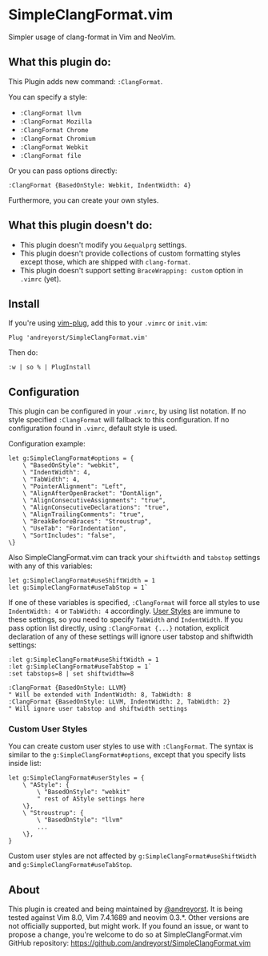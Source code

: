 # SimpleClangFormat.vim

Simpler usage of clang-format in Vim and NeoVim.

## What this plugin do:

This Plugin adds new command: `:ClangFormat`.

You can specify a style:

- `:ClangFormat llvm`
- `:ClangFormat Mozilla`
- `:ClangFormat Chrome`
- `:ClangFormat Chromium`
- `:ClangFormat Webkit`
- `:ClangFormat file`

Or you can pass options directly:
```vim
:ClangFormat {BasedOnStyle: Webkit, IndentWidth: 4}
```

Furthermore, you can create your own styles.

## What this plugin doesn't do:

- This plugin doesn't modify you `&equalprg` settings.
- This plugin doesn't provide
collections of custom formatting styles except those, which are shipped with `clang-format`.
- This plugin doesn't support setting `BraceWrapping: custom` option in `.vimrc` (yet).

## Install

If you're using [vim-plug](https://github.com/junegunn/vim-plug), add this to your `.vimrc` or `init.vim`:

```vim
Plug 'andreyorst/SimpleClangFormat.vim'
```

Then do:

```vim
:w | so % | PlugInstall
```

## Configuration

This plugin can be configured in your `.vimrc`, by using list notation. If no
style specified `:ClangFormat` will fallback to this configuration. If
no configuration found in `.vimrc`, default style is used.

Configuration example:
```vim
let g:SimpleClangFormat#options = {
    \ "BasedOnStyle": "webkit",
    \ "IndentWidth": 4,
    \ "TabWidth": 4,
    \ "PointerAlignment": "Left",
    \ "AlignAfterOpenBracket": "DontAlign",
    \ "AlignConsecutiveAssignments": "true",
    \ "AlignConsecutiveDeclarations": "true",
    \ "AlignTrailingComments": "true",
    \ "BreakBeforeBraces": "Stroustrup",
    \ "UseTab": "ForIndentation",
    \ "SortIncludes": "false",
\}
```

Also SimpleClangFormat.vim can track your `shiftwidth` and `tabstop` settings
with any of this variables:

```vim
let g:SimpleClangFormat#useShiftWidth = 1
let g:SimpleClangFormat#useTabStop = 1`
```

If one of these variables is specified, `:ClangFormat` will force all styles to use `IndentWidth: 4` or `TabWidth: 4` accordingly.
[User Styles](https://github.com/andreyorst/SimpleClangFormat.vim#custom-user-styles) are immune to these settings, so you need to specify `TabWidth` and `IndentWidth`.
If you pass option list directly, using `:ClangFormat {...}` notation, explicit declaration of any of these settings will ignore user tabstop and shiftwidth settings:

```
:let g:SimpleClangFormat#useShiftWidth = 1
:let g:SimpleClangFormat#useTabStop = 1`
:set tabstops=8 | set shiftwidthw=8

:ClangFormat {BasedOnStyle: LLVM}
" Will be extended with IndentWidth: 8, TabWidth: 8
:ClangFormat {BasedOnStyle: LLVM, IndentWidth: 2, TabWidth: 2}
" Will ignore user tabstop and shiftwidth settings
```

### Custom User Styles

You can create custom user styles to use with `:ClangFormat`. The syntax is similar to the
`g:SimpleClangFormat#options`, except that you specify lists inside list:

```vim
let g:SimpleClangFormat#userStyles = {
    \ "AStyle": {
        \ "BasedOnStyle": "webkit"
        " rest of AStyle settings here
    \},
    \ "Stroustrup": {
        \ "BasedOnStyle": "llvm"
        ...
    \},
}
```

Custom user styles are not affected by `g:SimpleClangFormat#useShiftWidth` and `g:SimpleClangFormat#useTabStop`.


## About
This plugin is created and being maintained by [@andreyorst](https://GitHub.com/andreyorst).
It is being tested against Vim 8.0, Vim 7.4.1689 and neovim 0.3.\*. Other versions
are not officially supported, but might work. If you found an issue, or want to
propose a change, you're welcome to do so at SimpleClangFormat.vim GitHub
repository: https://github.com/andreyorst/SimpleClangFormat.vim

